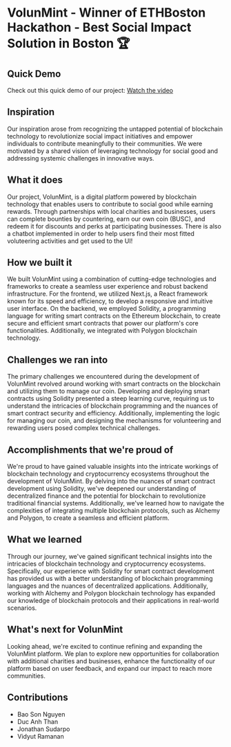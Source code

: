 # VolunMint - Winner of ETHBoston Hackathon - Best Social Impact Solution in Boston 🏆


## Quick Demo
Check out this quick demo of our project: [Watch the video](https://youtu.be/DLhNt8ceyWM)

## Inspiration

Our inspiration arose from recognizing the untapped potential of blockchain technology to revolutionize social impact initiatives and empower individuals to contribute meaningfully to their communities. We were motivated by a shared vision of leveraging technology for social good and addressing systemic challenges in innovative ways.

## What it does

Our project, VolunMint, is a digital platform powered by blockchain technology that enables users to contribute to social good while earning rewards. Through partnerships with local charities and businesses, users can complete bounties by countering, earn our own coin (BUSC), and redeem it for discounts and perks at participating businesses. There is also a chatbot implemented in order to help users find their most fitted voluteering activities and get used to the UI!

## How we built it

We built VolunMint using a combination of cutting-edge technologies and frameworks to create a seamless user experience and robust backend infrastructure. For the frontend, we utilized Next.js, a React framework known for its speed and efficiency, to develop a responsive and intuitive user interface. On the backend, we employed Solidity, a programming language for writing smart contracts on the Ethereum blockchain, to create secure and efficient smart contracts that power our platform's core functionalities. Additionally, we integrated with Polygon blockchain technology.

## Challenges we ran into

The primary challenges we encountered during the development of VolunMint revolved around working with smart contracts on the blockchain and utilizing them to manage our coin. Developing and deploying smart contracts using Solidity presented a steep learning curve, requiring us to understand the intricacies of blockchain programming and the nuances of smart contract security and efficiency. Additionally, implementing the logic for managing our coin, and designing the mechanisms for volunteering and rewarding users posed complex technical challenges. 


## Accomplishments that we're proud of


We're proud to have gained valuable insights into the intricate workings of blockchain technology and cryptocurrency ecosystems throughout the development of VolunMint. By delving into the nuances of smart contract development using Solidity, we've deepened our understanding of decentralized finance and the potential for blockchain to revolutionize traditional financial systems. Additionally, we've learned how to navigate the complexities of integrating multiple blockchain protocols, such as Alchemy and Polygon, to create a seamless and efficient platform. 

## What we learned

Through our journey, we've gained significant technical insights into the intricacies of blockchain technology and cryptocurrency ecosystems. Specifically, our experience with Solidity for smart contract development has provided us with a better understanding of blockchain programming languages and the nuances of decentralized applications. Additionally, working with Alchemy and Polygon blockchain technology has expanded our knowledge of blockchain protocols and their applications in real-world scenarios. 


## What's next for VolunMint

Looking ahead, we're excited to continue refining and expanding the VolunMint platform. We plan to explore new opportunities for collaboration with additional charities and businesses, enhance the functionality of our platform based on user feedback, and expand our impact to reach more communities.

## Contributions
- Bao Son Nguyen
- Duc Anh Than
- Jonathan Sudarpo
- Vidyut Ramanan
